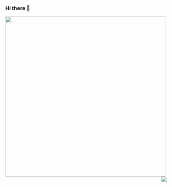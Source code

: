 ### Hi there 👋

<!--
**Jnaneshrompilli/jnaneshrompilli** is a ✨ _special_ ✨ repository because its `README.md` (this file) appears on your GitHub profile-->
<div>
<img  align="left" src="https://github-readme-stats.vercel.app/api?username=jnaneshrompilli&show_icons=true&theme=github_dark" width="500">
<img align="right"  src="https://github-readme-stats.vercel.app/api/top-langs/?username=jnaneshrompilli&layout=compact&hide=cmake width="300">
</div>



